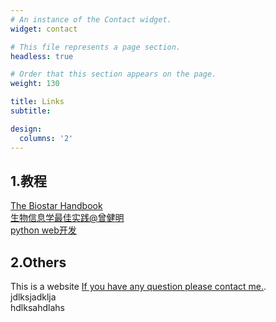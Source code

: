 ```yaml
---
# An instance of the Contact widget.
widget: contact

# This file represents a page section.
headless: true

# Order that this section appears on the page.
weight: 130

title: Links
subtitle: 

design:
  columns: '2'
---
```

## 1.教程
[The Biostar Handbook ](https://www.biostarhandbook.com)  
[生物信息学最佳实践@曾健明 ](http://www.biotrainee.com/jmzeng/book/basic/)  
[python web开发 ](https://developer.mozilla.org/zh-CN/docs/Learn/Getting_started_with_the_web)  
## 2.Others
This is a website [If you have any question please contact me.](https://www.apple.com).  
jdlksjadklja  
hdlksahdlahs
